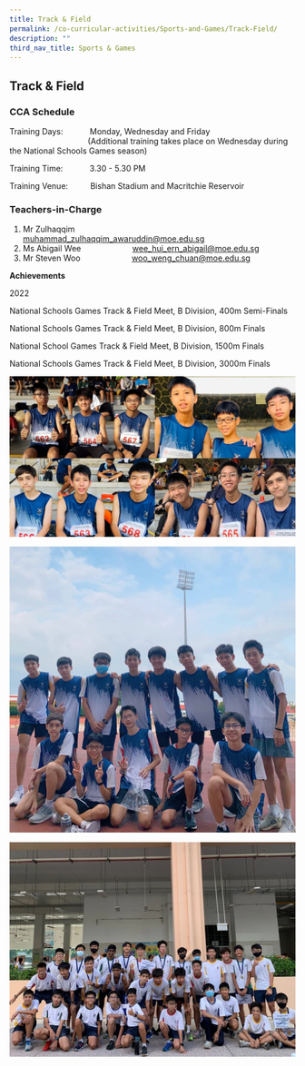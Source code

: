 ```yaml
---
title: Track & Field
permalink: /co-curricular-activities/Sports-and-Games/Track-Field/
description: ""
third_nav_title: Sports & Games
---
```

## Track & Field 

### CCA Schedule  

Training Days:            Monday, Wednesday and Friday  
                                   (Additional training takes place on Wednesday during the National Schools Games season)

Training Time:            3.30 - 5.30 PM

Training Venue:          Bishan Stadium and Macritchie Reservoir

  

### Teachers-in-Charge

1.  Mr Zulhaqqim                          muhammad_zulhaqqim_awaruddin@moe.edu.sg
2.  Ms Abigail Wee                       wee_hui_ern_abigail@moe.edu.sg
3.  Mr Steven Woo                       woo_weng_chuan@moe.edu.sg

**Achievements**

2022

National Schools Games Track & Field Meet, B Division, 400m Semi-Finals

National Schools Games Track & Field Meet, B Division, 800m Finals

National School Games Track & Field Meet, B Division, 1500m Finals

National Schools Games Track & Field Meet, B Division, 3000m Finals

![](/images/1%20(5).jpg)

![](/images/2%20(5).jpg)

![](/images/3%20(5).jpg)